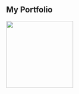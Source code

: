 ## My Portfolio

<div>
  <a href="https://github.com/Cata-24">
  <img height="180cm" src="https://github-readme-stats.vercel.app/api?username=Cata-24&show_iconstrue&theme=dracula&include_all_commits=true&count_private=true"/>
</div>

